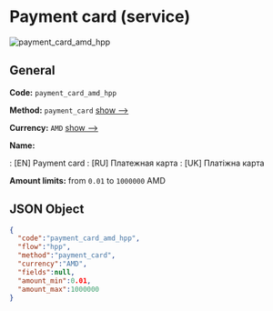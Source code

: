 
# Payment card (service) 
![payment_card_amd_hpp](https://static.openfintech.io/payment_methods/payment_card_amd_hpp/logo.svg?w=400&c=v0.59.26#w200)  

## General 
 
**Code:** `payment_card_amd_hpp` 
 
**Method:** `payment_card` 
 [show -->](/payment-methods/payment_card/) 
 
**Currency:** `AMD` [show -->](/currencies/AMD/) 
 
**Name:** 
 
:	[EN] Payment card 
:	[RU] Платежная карта 
:	[UK] Платіжна карта 
 
**Amount limits:** from `0.01` to `1000000` AMD 

## JSON Object 

```json
{
  "code":"payment_card_amd_hpp",
  "flow":"hpp",
  "method":"payment_card",
  "currency":"AMD",
  "fields":null,
  "amount_min":0.01,
  "amount_max":1000000
}
```  

